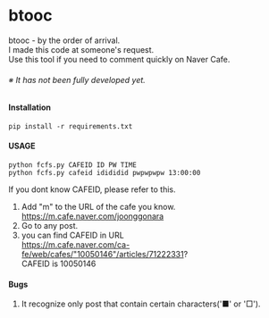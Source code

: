 # btooc

btooc - by the order of arrival.  
I made this code at someone's request.  
Use this tool if you need to comment quickly on Naver Cafe.  

###### ※ It has not been fully developed yet.

#### Installation
```
pip install -r requirements.txt
```

#### USAGE  
```
python fcfs.py CAFEID ID PW TIME  
python fcfs.py cafeid idididid pwpwpwpw 13:00:00  
```

If you dont know CAFEID, please refer to this.  
1. Add "m" to the URL of the cafe you know.  
https://m.cafe.naver.com/joonggonara  
2. Go to any post.  
3. you can find CAFEID in URL  
https://m.cafe.naver.com/ca-fe/web/cafes/"10050146"/articles/71222331?  
CAFEID is 10050146  

#### Bugs  
1. It recognize only post that contain certain characters('■' or '□').
